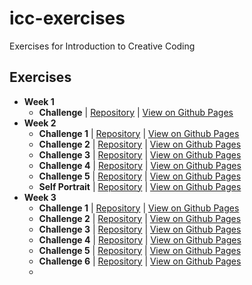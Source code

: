 # icc-exercises

Exercises for Introduction to Creative Coding

## Exercises

- **Week 1**
  - **Challenge** | [Repository](https://github.com/robeecodes/icc-exercises/tree/main/week-1/challenge-1) | [View on Github Pages](https://robeecodes.github.io/icc-exercises/week-1/challenge-1/sketch/index.html)
- **Week 2**
  - **Challenge 1** | [Repository](https://github.com/robeecodes/icc-exercises/tree/main/week-2/challenge-1) | [View on Github Pages](https://robeecodes.github.io/icc-exercises/week-2/challenge-1/sketch/index.html)
  - **Challenge 2** | [Repository](https://github.com/robeecodes/icc-exercises/tree/main/week-2/challenge-2) | [View on Github Pages](https://robeecodes.github.io/icc-exercises/week-2/challenge-2/sketch/index.html)
  - **Challenge 3** | [Repository](https://github.com/robeecodes/icc-exercises/tree/main/week-2/challenge-3) | [View on Github Pages](https://robeecodes.github.io/icc-exercises/week-2/challenge-3/sketch/index.html)
  - **Challenge 4** | [Repository](https://github.com/robeecodes/icc-exercises/tree/main/week-2/challenge-4) | [View on Github Pages](https://robeecodes.github.io/icc-exercises/week-2/challenge-4/sketch/index.html)
  - **Challenge 5** | [Repository](https://github.com/robeecodes/icc-exercises/tree/main/week-2/challenge-5) | [View on Github Pages](https://robeecodes.github.io/icc-exercises/week-2/challenge-5/sketch/index.html)
  - **Self Portrait** | [Repository](https://github.com/robeecodes/icc-exercises/tree/main/week-2/self-portrait) | [View on Github Pages](https://robeecodes.github.io/icc-exercises/week-2/self-portrait/sketch/index.html)
- **Week 3**
  - **Challenge 1** | [Repository](https://github.com/robeecodes/icc-exercises/tree/main/week-3/challenge-1) | [View on Github Pages](https://robeecodes.github.io/icc-exercises/week-3/challenge-1/sketch/index.html)
  - **Challenge 2** | [Repository](https://github.com/robeecodes/icc-exercises/tree/main/week-3/challenge-2) | [View on Github Pages](https://robeecodes.github.io/icc-exercises/week-3/challenge-2/sketch/index.html)
  - **Challenge 3** | [Repository](https://github.com/robeecodes/icc-exercises/tree/main/week-3/challenge-3) | [View on Github Pages](https://robeecodes.github.io/icc-exercises/week-3/challenge-3/sketch/index.html)
  - **Challenge 4** | [Repository](https://github.com/robeecodes/icc-exercises/tree/main/week-3/challenge-4) | [View on Github Pages](https://robeecodes.github.io/icc-exercises/week-3/challenge-4/sketch/index.html)
  - **Challenge 5** | [Repository](https://github.com/robeecodes/icc-exercises/tree/main/week-3/challenge-5) | [View on Github Pages](https://robeecodes.github.io/icc-exercises/week-3/challenge-5/sketch/index.html)
  - **Challenge 6** | [Repository](https://github.com/robeecodes/icc-exercises/tree/main/week-3/challenge-6) | [View on Github Pages](https://robeecodes.github.io/icc-exercises/week-3/challenge-6/sketch/index.html)
  - 
